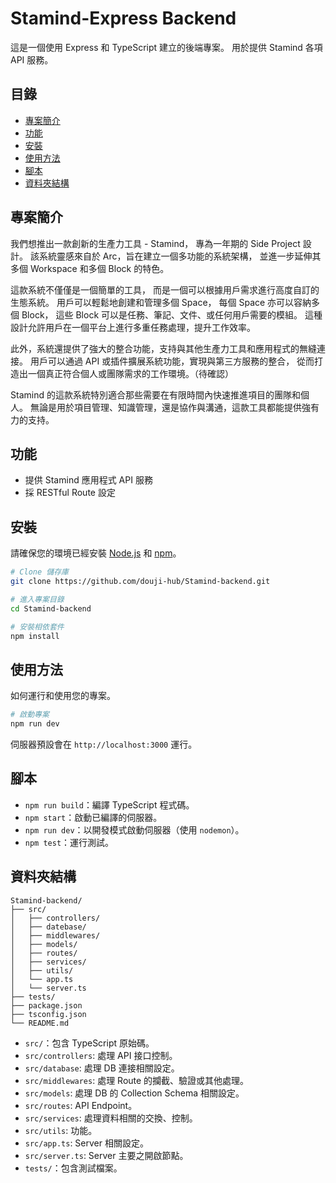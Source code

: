 # Stamind-Express Backend

這是一個使用 Express 和 TypeScript 建立的後端專案。
用於提供 Stamind 各項 API 服務。

## 目錄

- [專案簡介](#專案簡介)
- [功能](#功能)
- [安裝](#安裝)
- [使用方法](#使用方法)
- [腳本](#腳本)
- [資料夾結構](#資料夾結構)

## 專案簡介

我們想推出一款創新的生產力工具 - Stamind，
專為一年期的 Side Project 設計。
該系統靈感來自於 Arc，旨在建立一個多功能的系統架構，
並進一步延伸其多個 Workspace 和多個 Block 的特色。

這款系統不僅僅是一個簡單的工具，
而是一個可以根據用戶需求進行高度自訂的生態系統。
用戶可以輕鬆地創建和管理多個 Space，
每個 Space 亦可以容納多個 Block，
這些 Block 可以是任務、筆記、文件、或任何用戶需要的模組。
這種設計允許用戶在一個平台上進行多重任務處理，提升工作效率。

此外，系統還提供了強大的整合功能，支持與其他生產力工具和應用程式的無縫連接。
用戶可以通過 API 或插件擴展系統功能，實現與第三方服務的整合，
從而打造出一個真正符合個人或團隊需求的工作環境。（待確認）

Stamind 的這款系統特別適合那些需要在有限時間內快速推進項目的團隊和個人。
無論是用於項目管理、知識管理，還是協作與溝通，這款工具都能提供強有力的支持。

## 功能

- 提供 Stamind 應用程式 API 服務
- 採 RESTful Route 設定

## 安裝

請確保您的環境已經安裝 [Node.js](https://nodejs.org/) 和 [npm](https://www.npmjs.com/)。

```bash
# Clone 儲存庫
git clone https://github.com/douji-hub/Stamind-backend.git

# 進入專案目錄
cd Stamind-backend

# 安裝相依套件
npm install
```

## 使用方法

如何運行和使用您的專案。

```bash
# 啟動專案
npm run dev
```

伺服器預設會在 `http://localhost:3000` 運行。

## 腳本

- `npm run build`：編譯 TypeScript 程式碼。
- `npm start`：啟動已編譯的伺服器。
- `npm run dev`：以開發模式啟動伺服器（使用 `nodemon`）。
- `npm test`：運行測試。

## 資料夾結構

```
Stamind-backend/
├── src/
│   ├── controllers/
│   ├── datebase/
│   ├── middlewares/
│   ├── models/
│   ├── routes/
│   ├── services/
│   ├── utils/
│   └── app.ts
│   └── server.ts
├── tests/
├── package.json
├── tsconfig.json
└── README.md
```

- `src/`：包含 TypeScript 原始碼。
- `src/controllers`: 處理 API 接口控制。
- `src/database`: 處理 DB 連接相關設定。
- `src/middlewares`: 處理 Route 的攔截、驗證或其他處理。
- `src/models`: 處理 DB 的 Collection Schema 相關設定。
- `src/routes`: API Endpoint。
- `src/services`: 處理資料相關的交換、控制。
- `src/utils`: 功能。
- `src/app.ts`: Server 相關設定。
- `src/server.ts`: Server 主要之開啟節點。
- `tests/`：包含測試檔案。